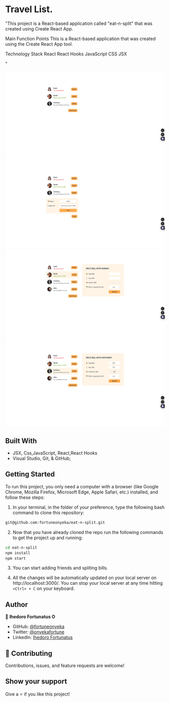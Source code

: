 # Travel List.
"This project is a React-based application called "eat-n-split" that was created using Create React App. 

Main Function Points
This is a React-based application that was created using the Create React App tool.

Technology Stack
React
React Hooks
JavaScript
CSS
JSX

"




![Screenshot](./src/assets/home.png)
![Screenshot](./src/assets/adding-friend.png)
![Screenshot](./src/assets/select-friend.png)
![Screenshot](./src/assets/split-bil.png)



## Built With

- JSX, Css,JavaScript, React,React Hooks
- Visual Studio, Git, & GitHub;




## Getting Started

To run this project, you only need a computer with a browser (like Google Chrome, Mozilla Firefox, Microsoft Edge, Apple Safari, etc.) installed, and follow these steps:

1. In your terminal, in the folder of your preference, type the following bash command to clone this repository:

```sh
git@github.com:fortuneonyeka/eat-n-split.git
```

2. Now that you have already cloned the repo run the following commands to get the project up and running:
```sh
cd eat-n-split
npm install
npm start
```

3.  You can start adding friends and spliting bills.

4.  All the changes will be automatically updated on your local server on http://localhost:3000/. You can stop your local server at any time hitting `<Ctrl> + C` on your keyboard.




## Author

👤 **Ihedoro Fortunatus O**

- GitHub: [@fortuneonyeka](https://github.com/fortuneonyeka)
- Twitter: [@onyekafortune](https://twitter.com/onyekafortune)
- LinkedIn: [Ihedoro Fortunatus](https://www.linkedin.com/in/fortunatus-ihedoro/)

## 🤝 Contributing

Contributions, issues, and feature requests are welcome!

## Show your support

Give a ⭐️ if you like this project!

